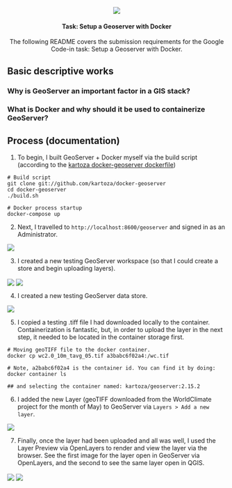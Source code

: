 <p align="center"><img src="https://upload.wikimedia.org/wikipedia/de/3/38/GeoServer_Logo.svg" /></p>
<h4 align="center">Task: Setup a Geoserver with Docker</h4>
<p align="center">The following README covers the submission requirements for the Google Code-in task: Setup a Geoserver with Docker.</p>

## Basic descriptive works

### Why is GeoServer an important factor in a GIS stack?

### What is Docker and why should it be used to containerize GeoServer?

## Process (documentation)
1. To begin, I built GeoServer + Docker myself via the build script (according to the [kartoza docker-geoserver dockerfile](git://github.com/kartoza/docker-geoserver))

```
# Build script
git clone git://github.com/kartoza/docker-geoserver
cd docker-geoserver
./build.sh

# Docker process startup
docker-compose up
```

2. Next, I travelled to `http://localhost:8600/geoserver` and signed in as an Administrator.

<img src="https://i.imgur.com/J4LBnk1.png" align="center">

3. I created a new testing GeoServer workspace (so that I could create a store and begin uploading layers).

<img src='https://i.imgur.com/L3GZnf6.png' align="center">
<img src="https://i.imgur.com/Z1Ukggq.png" align="center">

4. I created a new testing GeoServer data store.

<img src="https://i.imgur.com/iAoz4my.png" align="center">

5. I copied a testing .tiff file I had downloaded locally to the container. Containerization is fantastic, but, in order to upload the layer in the next step, it needed to be located in the container storage first.
```
# Moving geoTIFF file to the docker container.
docker cp wc2.0_10m_tavg_05.tif a3babc6f02a4:/wc.tif

# Note, a2babc6f02a4 is the container id. You can find it by doing:
docker container ls

## and selecting the container named: kartoza/geoserver:2.15.2
```
6. I added the new Layer (geoTIFF downloaded from the WorldClimate project for the month of May) to GeoServer via `Layers > Add a new layer`.

<img src="https://i.imgur.com/94B5yE6.png" align="center">

7. Finally, once the layer had been uploaded and all was well, I used the Layer Preview via OpenLayers to render and view the layer via the browser. See the first image for the layer open in GeoServer via OpenLayers, and the second to see the same layer open in QGIS.

<img src="https://i.imgur.com/XDasxfE.png" align="center">
<img src="https://i.imgur.com/bzsVcYI.png" align="center">
